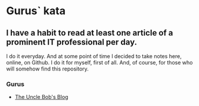# Gurus` kata

## I have a habit to read at least one article of a prominent IT professional per day.
I do it everyday. And at some point of time I decided to take notes here, online, on Github. I do it for myself, first of all. And, of course, for those who
will somehow find this repository.

### Gurus
* [The Uncle Bob's Blog](UNCLE_BOB_BLOG.md)
